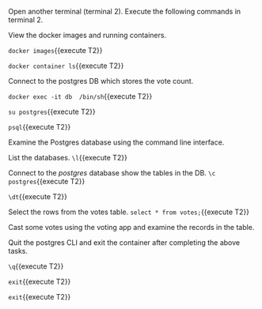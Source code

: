 Open another terminal (terminal 2). Execute the following commands in terminal 2.

View the docker images and running containers.

`docker images`{{execute T2}}

`docker container ls`{{execute T2}}


Connect to the postgres DB which stores the vote count.

`docker exec -it db  /bin/sh`{{execute T2}}

`su postgres`{{execute T2}}

`psql`{{execute T2}}

Examine the Postgres database using the command line interface.

List the databases.
`\l`{{execute T2}}


Connect to the *postgres* database show the tables in the DB.
`\c postgres`{{execute T2}}


`\dt`{{execute T2}}


Select the rows from the votes table.
`select * from votes;`{{execute T2}}


Cast some votes using the voting app and examine the records in the table.


Quit the postgres CLI and exit the container after completing the above tasks.

`\q`{{execute T2}}

`exit`{{execute T2}}

`exit`{{execute T2}}



